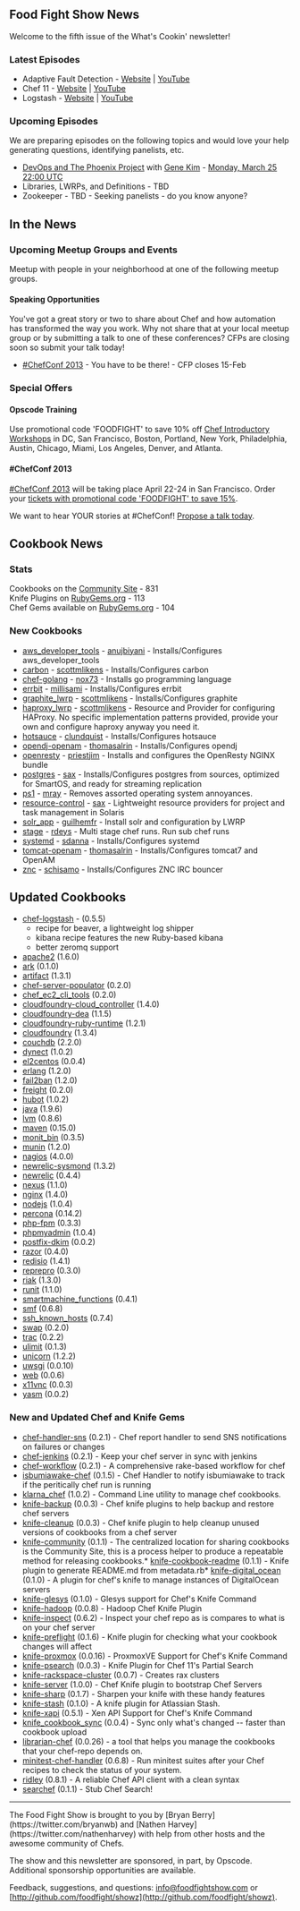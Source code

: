 Food Fight Show News
-------------------
Welcome to the fifth issue of the What's Cookin' newsletter!

### Latest Episodes
* Adaptive Fault Detection - [Website](http://foodfightshow.org/2013/03/adaptive-fault-detection.html) | [YouTube](http://www.youtube.com/watch?v=nyR0elLfy28)
* Chef 11 - [Website](http://foodfightshow.org/2013/02/chef-11.html) | [YouTube](http://www.youtube.com/watch?v=yo2vchHd_FE)
* Logstash - [Website](http://foodfightshow.org/2013/02/logstash.html) | [YouTube](http://www.youtube.com/watch?v=zcTeyG80uY0)


### Upcoming Episodes
We are preparing episodes on the following topics and would love your help generating questions, identifying panelists, etc.

* [DevOps and The Phoenix Project](https://github.com/foodfight/showz/blob/master/scripts/episode-x-phoenix-project.md) with [Gene Kim](http://twitter.com/realgenekim) - [Monday, March 25 22:00 UTC](http://www.timeanddate.com/worldclock/fixedtime.html?msg=Food+Fight+Show+-+DevOps+and+the+Phoenix+Project&iso=20130325T18&p1=1928&ah=1)
* Libraries, LWRPs, and Definitions - TBD
* Zookeeper - TBD - Seeking panelists - do you know anyone?

In the News
-----------

### Upcoming Meetup Groups and Events
Meetup with people in your neighborhood at one of the following meetup groups.

#### Speaking Opportunities

You've got a great story or two to share about Chef and how automation has transformed the way you work.  Why not share that at your local meetup group or by submitting a talk to one of these conferences?  CFPs are closing soon so submit your talk today!

* [#ChefConf 2013](https://chefconf2013.busyconf.com/proposals/new) - You have to be there! - CFP closes 15-Feb

###  Special Offers

#### Opscode Training

Use promotional code 'FOODFIGHT' to save 10% off [Chef Introductory Workshops](http://opscode.eventbrite.com/) in DC, San Francisco, Boston, Portland, New York, Philadelphia, Austin, Chicago, Miami, Los Angeles, Denver, and Atlanta.  

#### #ChefConf 2013

[#ChefConf 2013](http://chefconf.opscode.com) will be taking place April 22-24 in San Francisco.  Order your [tickets with promotional code 'FOODFIGHT' to save 15%](https://chefconf2013.busyconf.com/bookings/new?discount=FOODFIGHT).

We want to hear YOUR stories at #ChefConf!  [Propose a talk today](https://chefconf2013.busyconf.com/proposals/new).

Cookbook News<a name="cookbooks"></a>
-------------
### Stats

Cookbooks on the [Community Site](http://community.opscode.com) - 831  
Knife Plugins on [RubyGems.org](http://rubygems.org) - 113  
Chef Gems available on [RubyGems.org](http://rubygems.org) - 104

### New Cookbooks

* [aws_developer_tools](http://community.opscode.com/cookbooks/aws_developer_tools) - [anujbiyani](http://community.opscode.com/users/anujbiyani) - Installs/Configures aws_developer_tools
* [carbon](http://community.opscode.com/cookbooks/carbon) - [scottmlikens](http://community.opscode.com/users/scottmlikens) - Installs/Configures carbon
* [chef-golang](http://community.opscode.com/cookbooks/chef-golang) - [nox73](http://community.opscode.com/users/nox73) - Installs go programming language
* [errbit](http://community.opscode.com/cookbooks/errbit) - [millisami](http://community.opscode.com/users/millisami) - Installs/Configures errbit
* [graphite_lwrp](http://community.opscode.com/cookbooks/graphite_lwrp) - [scottmlikens](http://community.opscode.com/users/scottmlikens) - Installs/Configures graphite
* [haproxy_lwrp](http://community.opscode.com/cookbooks/haproxy_lwrp) - [scottmlikens](http://community.opscode.com/users/scottmlikens) - Resource and Provider for configuring HAProxy.  No specific implementation patterns provided, provide your own and configure haproxy anyway you need it.
* [hotsauce](http://community.opscode.com/cookbooks/hotsauce) - [clundquist](http://community.opscode.com/users/clundquist) - Installs/Configures hotsauce
* [opendj-openam](http://community.opscode.com/cookbooks/opendj-openam) - [thomasalrin](http://community.opscode.com/users/thomasalrin) - Installs/Configures opendj
* [openresty](http://community.opscode.com/cookbooks/openresty) - [priestjim](http://community.opscode.com/users/priestjim) - Installs and configures the OpenResty NGINX bundle
* [postgres](http://community.opscode.com/cookbooks/postgres) - [sax](http://community.opscode.com/users/sax) - Installs/Configures postgres from sources, optimized for SmartOS, and ready for streaming replication
* [ps1](http://community.opscode.com/cookbooks/ps1) - [mray](http://community.opscode.com/users/mray) - Removes assorted operating system annoyances.
* [resource-control](http://community.opscode.com/cookbooks/resource-control) - [sax](http://community.opscode.com/users/sax) - Lightweight resource providers for project and task management in Solaris
* [solr_app](http://community.opscode.com/cookbooks/solr_app) - [guilhemfr](http://community.opscode.com/users/guilhemfr) - Install solr and configuration by LWRP
* [stage](http://community.opscode.com/cookbooks/stage) - [rdeys](http://community.opscode.com/users/rdeys) - Multi stage chef runs. Run sub chef runs
* [systemd](http://community.opscode.com/cookbooks/systemd) - [sdanna](http://community.opscode.com/users/sdanna) - Installs/Configures systemd
* [tomcat-openam](http://community.opscode.com/cookbooks/tomcat-openam) - [thomasalrin](http://community.opscode.com/users/thomasalrin) - Installs/Configures tomcat7 and OpenAM
* [znc](http://community.opscode.com/cookbooks/znc) - [schisamo](http://community.opscode.com/users/schisamo) - Installs/Configures ZNC IRC bouncer

## Updated Cookbooks

* [chef-logstash](https://github.com/lusis/chef-logstash) - (0.5.5)
  * recipe for beaver, a lightweight log shipper
  * kibana recipe features the new Ruby-based kibana
  * better zeromq support
* [apache2](http://community.opscode.com/cookbooks/apache2) (1.6.0)
* [ark](http://community.opscode.com/cookbooks/ark) (0.1.0)
* [artifact](http://community.opscode.com/cookbooks/artifact) (1.3.1)
* [chef-server-populator](http://community.opscode.com/cookbooks/chef-server-populator) (0.2.0)
* [chef_ec2_cli_tools](http://community.opscode.com/cookbooks/chef_ec2_cli_tools) (0.2.0)
* [cloudfoundry-cloud_controller](http://community.opscode.com/cookbooks/cloudfoundry-cloud_controller) (1.4.0)
* [cloudfoundry-dea](http://community.opscode.com/cookbooks/cloudfoundry-dea) (1.1.5)
* [cloudfoundry-ruby-runtime](http://community.opscode.com/cookbooks/cloudfoundry-ruby-runtime) (1.2.1)
* [cloudfoundry](http://community.opscode.com/cookbooks/cloudfoundry) (1.3.4)
* [couchdb](http://community.opscode.com/cookbooks/couchdb) (2.2.0)
* [dynect](http://community.opscode.com/cookbooks/dynect) (1.0.2)
* [el2centos](http://community.opscode.com/cookbooks/el2centos) (0.0.4)
* [erlang](http://community.opscode.com/cookbooks/erlang) (1.2.0)
* [fail2ban](http://community.opscode.com/cookbooks/fail2ban) (1.2.0)
* [freight](http://community.opscode.com/cookbooks/freight) (0.2.0)
* [hubot](http://community.opscode.com/cookbooks/hubot) (1.0.2)
* [java](http://community.opscode.com/cookbooks/java) (1.9.6)
* [lvm](http://community.opscode.com/cookbooks/lvm) (0.8.6)
* [maven](http://community.opscode.com/cookbooks/maven) (0.15.0)
* [monit_bin](http://community.opscode.com/cookbooks/monit_bin) (0.3.5)
* [munin](http://community.opscode.com/cookbooks/munin) (1.2.0)
* [nagios](http://community.opscode.com/cookbooks/nagios) (4.0.0)
* [newrelic-sysmond](http://community.opscode.com/cookbooks/newrelic-sysmond) (1.3.2)
* [newrelic](http://community.opscode.com/cookbooks/newrelic) (0.4.4)
* [nexus](http://community.opscode.com/cookbooks/nexus) (1.1.0)
* [nginx](http://community.opscode.com/cookbooks/nginx) (1.4.0)
* [nodejs](http://community.opscode.com/cookbooks/nodejs) (1.0.4)
* [percona](http://community.opscode.com/cookbooks/percona) (0.14.2)
* [php-fpm](http://community.opscode.com/cookbooks/php-fpm) (0.3.3)
* [phpmyadmin](http://community.opscode.com/cookbooks/phpmyadmin) (1.0.4)
* [postfix-dkim](http://community.opscode.com/cookbooks/postfix-dkim) (0.0.2)
* [razor](http://community.opscode.com/cookbooks/razor) (0.4.0)
* [redisio](http://community.opscode.com/cookbooks/redisio) (1.4.1)
* [reprepro](http://community.opscode.com/cookbooks/reprepro) (0.3.0)
* [riak](http://community.opscode.com/cookbooks/riak) (1.3.0)
* [runit](http://community.opscode.com/cookbooks/runit) (1.1.0)
* [smartmachine_functions](http://community.opscode.com/cookbooks/smartmachine_functions) (0.4.1)
* [smf](http://community.opscode.com/cookbooks/smf) (0.6.8)
* [ssh_known_hosts](http://community.opscode.com/cookbooks/ssh_known_hosts) (0.7.4)
* [swap](http://community.opscode.com/cookbooks/swap) (0.2.0)
* [trac](http://community.opscode.com/cookbooks/trac) (0.2.2)
* [ulimit](http://community.opscode.com/cookbooks/ulimit) (0.1.3)
* [unicorn](http://community.opscode.com/cookbooks/unicorn) (1.2.2)
* [uwsgi](http://community.opscode.com/cookbooks/uwsgi) (0.0.10)
* [web](http://community.opscode.com/cookbooks/web) (0.0.6)
* [x11vnc](http://community.opscode.com/cookbooks/x11vnc) (0.0.3)
* [yasm](http://community.opscode.com/cookbooks/yasm) (0.0.2)

### New and Updated Chef and Knife Gems
* [chef-handler-sns](http://rubygems.org/gems/chef-handler-sns) (0.2.1) - Chef report handler to send SNS notifications on failures or changes
* [chef-jenkins](http://rubygems.org/gems/chef-jenkins) (0.2.1) - Keep your chef server in sync with jenkins
* [chef-workflow](http://rubygems.org/gems/chef-workflow) (0.2.1) - A comprehensive rake-based workflow for chef
* [isbumiawake-chef](http://rubygems.org/gems/isbumiawake-chef) (0.1.5) - Chef Handler to notify isbumiawake to track if the peritically chef run is running
* [klarna_chef](http://rubygems.org/gems/klarna_chef) (1.0.2) - Command Line utility to manage chef cookbooks.
* [knife-backup](http://rubygems.org/gems/knife-backup) (0.0.3) - Chef knife plugins to help backup and restore chef servers
* [knife-cleanup](http://rubygems.org/gems/knife-cleanup) (0.0.3) - Chef knife plugin to help cleanup unused versions of cookbooks from a chef server
* [knife-community](http://rubygems.org/gems/knife-community) (0.1.1) - The centralized location for sharing cookbooks is the Community Site, this is a process helper to produce a repeatable method for releasing cookbooks.* [knife-cookbook-readme](http://rubygems.org/gems/knife-cookbook-readme) (0.1.1) - Knife plugin to generate README.md from metadata.rb* [knife-digital_ocean](http://rubygems.org/gems/knife-digital_ocean) (0.1.0) - A plugin for chef's knife to manage instances of DigitalOcean servers
* [knife-glesys](http://rubygems.org/gems/knife-glesys) (0.1.0) - Glesys support for Chef's Knife Command
* [knife-hadoop](http://rubygems.org/gems/knife-hadoop) (0.0.8) - Hadoop Chef Knife Plugin
* [knife-inspect](http://rubygems.org/gems/knife-inspect) (0.6.2) - Inspect your chef repo as is compares to what is on your chef server
* [knife-preflight](http://rubygems.org/gems/knife-preflight) (0.1.6) - Knife plugin for checking what your cookbook changes will affect
* [knife-proxmox](http://rubygems.org/gems/knife-proxmox) (0.0.16) - ProxmoxVE Support for Chef's Knife Command
* [knife-psearch](http://rubygems.org/gems/knife-psearch) (0.0.3) - Knife Plugin for Chef 11's Partial Search
* [knife-rackspace-cluster](http://rubygems.org/gems/knife-rackspace-cluster) (0.0.7) - Creates rax clusters
* [knife-server](http://rubygems.org/gems/knife-server) (1.0.0) - Chef Knife plugin to bootstrap Chef Servers
* [knife-sharp](http://rubygems.org/gems/knife-sharp) (0.1.7) - Sharpen your knife with these handy features
* [knife-stash](http://rubygems.org/gems/knife-stash) (0.1.0) - A knife plugin for Atlassian Stash.
* [knife-xapi](http://rubygems.org/gems/knife-xapi) (0.5.1) - Xen API Support for Chef's Knife Command
* [knife_cookbook_sync](http://rubygems.org/gems/knife_cookbook_sync) (0.0.4) - Sync only what's changed -- faster than cookbook upload
* [librarian-chef](http://rubygems.org/gems/librarian-chef) (0.0.26) -  a tool that helps you manage the cookbooks that your chef-repo depends on.
* [minitest-chef-handler](http://rubygems.org/gems/minitest-chef-handler) (0.6.8) - Run minitest suites after your Chef recipes to check the status of your system.
* [ridley](http://rubygems.org/gems/ridley) (0.8.1) - A reliable Chef API client with a clean syntax
* [searchef](http://rubygems.org/gems/searchef) (0.1.1) - Stub Chef Search!

<hr />
The Food Fight Show is brought to you by [Bryan Berry](https://twitter.com/bryanwb) and [Nathen Harvey](https://twitter.com/nathenharvey) with help from other hosts and the awesome community of Chefs.

The show and this newsletter are sponsored, in part, by Opscode.  Additional sponsorship opportunities are available.

Feedback, suggestions, and questions:  [info@foodfightshow.com](mailto:info@foodfightshow.com) or  [http://github.com/foodfight/showz](http://github.com/foodfight/showz).
